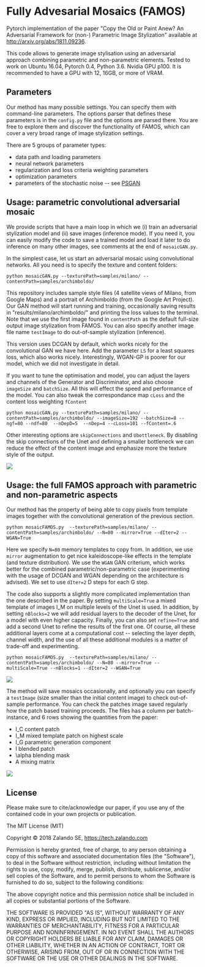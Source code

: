 # Fully Advesarial Mosaics (FAMOS)

Pytorch implementation of the paper "Copy the Old or Paint Anew? An Adversarial Framework
for (non-) Parametric Image Stylization" available at http://arxiv.org/abs/1811.09236.

This code allows to generate image stylisation using an adversarial approach combining parametric and non-parametric elements.
Tested to work on Ubuntu 16.04, Pytorch 0.4, Python 3.6. Nvidia GPU p100. It is recommended to have a GPU with 12, 16GB, or more of VRAM.


## Parameters
Our method has many possible settings. You can specify them with command-line parameters. The options parser that defines these parameters is in the `config.py` file and the options are parsed there.
You are free to explore them and discover the functionality of FAMOS, which can cover a very broad range of image stylization settings.

There are 5 groups of parameter types:
- data path and loading parameters
- neural network parameters
- regularization and loss criteria weighting parameters
- optimization parameters 
- parameters of the stochastic noise -- see [PSGAN](https://arxiv.org/abs/1705.06566)


## Usage: parametric convolutional adversarial mosaic
We provide scripts that have a main loop in which we (i) train an adversarial stylization model and (ii) save images (inference mode). If you need it, you can easily modify the code to save a trained model and load it later to do inference on many other images, see comments at the end of `mosaicGAN.py`.

In the simplest case, let us start an adversarial mosaic using convolutional networks. All you need is to specify the texture and content folders:

```
python mosaicGAN.py --texturePath=samples/milano/ --contentPath=samples/archimboldo/
```

This repository includes sample style files (4 satellite views of Milano, from Google Maps) and a portrait of Archimboldo (from the Google Art Project).
Our GAN method will start running and training, occasionally saving results in "results/milano/archimboldo/" and printing the loss values to the terminal. Note that we use the first image found in `contentPath` as the default full-size output image stylization from FAMOS.
You can also specify another image file name `testImage` to do out-of-sample stylization (inference).

This version uses DCGAN by default, which works nicely for the convolutional GAN we have here. Add the parameter `LS` for a least squares loss, which also works nicely. Interestingly, WGAN-GP is poorer for our model, which we did not investigate in detail.

If you want to tune the optimisation and model, you can adjust the layers and channels of the Generator and Discriminator, and also choose `imageSize` and `batchSize`. All this will effect the speed and performance of the model. You can also tweak the correspondance map `cLoss` and the content loss weighting `fContent`

```
python mosaicGAN.py --texturePath=samples/milano/ --contentPath=samples/archimboldo/ --imageSize=192 --batchSize=8 --ngf=80 --ndf=80  --nDepD=5  --nDep=4 --cLoss=101 --fContent=.6
```

Other interesting options are `skipConnections` and `Ubottleneck`. By disabling the skip connections of the Unet and defining a smaller bottleneck we can reduce the effect of the content image and emphasize more the texture style of the output.


![](samples/conv.jpg)

## Usage: the full FAMOS approach with parametric and non-parametric aspects
Our method has the property of being able to copy pixels from template images together with the convolutional generation of the previous section.

```
python mosaicFAMOS.py  --texturePath=samples/milano/ --contentPath=samples/archimboldo/ --N=80 --mirror=True --dIter=2 --WGAN=True
```

Here we specify `N=80` memory templates to copy from. In addition, we use `mirror` augmentation to get nice kaleidoscope-like effects in the template (and texture distribution).
We use the `WGAN` GAN criterium, which works better for the combined parametric/non-parametric case (experimenting with the usage of DCGAN and WGAN depending on the architecture is advised). We set to use `dIter=2` D steps for each G step.

The code also supports a slightly more complicated implementation than the one described in the paper.
By setting `multiScale=True` a mixed template of images I_M on multiple levels of the Unet is used. 
In addition, by setting `nBlocks=2` we will add residual layers to the decoder of the Unet, for a model with even higher capacity.
Finally, you can also set `refine=True` and add a second Unet to refine the results of the first one. Of course, all these additional layers come at a computational cost -- selecting the layer depth, channel width, and the use of all these additional modules is a matter of trade-off and experimenting. 

```
python mosaicFAMOS.py  --texturePath=samples/milano/ --contentPath=samples/archimboldo/ --N=80 --mirror=True --multiScale=True --nBlocks=1 --dIter=2 --WGAN=True
```

![](samples/famos.jpg)

The method will save mosaics occasionally, and optionally you can specify a `testImage` (size smaller than the initial content image) to check out-of-sample performance.
You can check the patches image saved regularly how the patch based training proceeds.
The files has a column per batch-instance, and 6 rows showing the quantities from the paper:

- I_C content patch
- I_M mixed template patch on highest scale
- I_G parametric generation component
- I blended patch
- \alpha blending mask
- A mixing matrix

![](samples/famos_patch.jpg)


## License
Please make sure to cite/acknowledge our paper, if you use any of the contained code in your own projects or publication.


The MIT License (MIT)

Copyright © 2018 Zalando SE, https://tech.zalando.com

Permission is hereby granted, free of charge, to any person obtaining a copy
of this software and associated documentation files (the "Software"), to deal
in the Software without restriction, including without limitation the rights
to use, copy, modify, merge, publish, distribute, sublicense, and/or sell
copies of the Software, and to permit persons to whom the Software is
furnished to do so, subject to the following conditions:

The above copyright notice and this permission notice shall be included in all
copies or substantial portions of the Software.

THE SOFTWARE IS PROVIDED "AS IS", WITHOUT WARRANTY OF ANY KIND, EXPRESS OR
IMPLIED, INCLUDING BUT NOT LIMITED TO THE WARRANTIES OF MERCHANTABILITY,
FITNESS FOR A PARTICULAR PURPOSE AND NONINFRINGEMENT. IN NO EVENT SHALL THE
AUTHORS OR COPYRIGHT HOLDERS BE LIABLE FOR ANY CLAIM, DAMAGES OR OTHER
LIABILITY, WHETHER IN AN ACTION OF CONTRACT, TORT OR OTHERWISE, ARISING FROM,
OUT OF OR IN CONNECTION WITH THE SOFTWARE OR THE USE OR OTHER DEALINGS IN THE
SOFTWARE.
